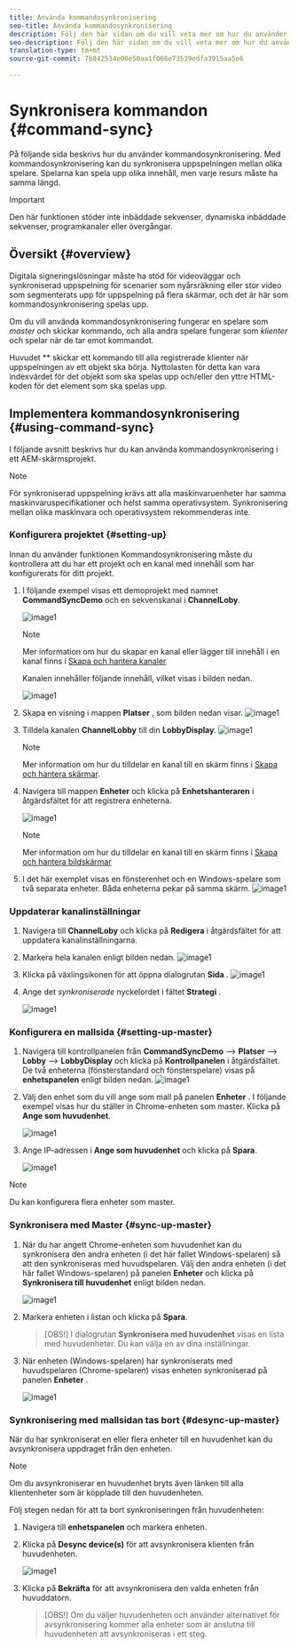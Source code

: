 ```yaml
---
title: Använda kommandosynkronisering
seo-title: Använda kommandosynkronisering
description: Följ den här sidan om du vill veta mer om hur du använder kommandosynkronisering.
seo-description: Följ den här sidan om du vill veta mer om hur du använder kommandosynkronisering.
translation-type: tm+mt
source-git-commit: 7b842534e00e50aa1f066e73539edfa3915aa5e6

---
```



# Synkronisera kommandon {#command-sync}

På följande sida beskrivs hur du använder kommandosynkronisering. Med kommandosynkronisering kan du synkronisera uppspelningen mellan olika spelare. Spelarna kan spela upp olika innehåll, men varje resurs måste ha samma längd.

>[!IMPORTANT]
>Den här funktionen stöder inte inbäddade sekvenser, dynamiska inbäddade sekvenser, programkanaler eller övergångar.

## Översikt {#overview}

Digitala signeringslösningar måste ha stöd för videoväggar och synkroniserad uppspelning för scenarier som nyårsräkning eller stor video som segmenterats upp för uppspelning på flera skärmar, och det är här som kommandosynkronisering spelas upp.

Om du vill använda kommandosynkronisering fungerar en spelare som *master* och skickar kommando, och alla andra spelare fungerar som *klienter* och spelar när de tar emot kommandot.

Huvudet ** skickar ett kommando till alla registrerade klienter när uppspelningen av ett objekt ska börja. Nyttolasten för detta kan vara indexvärdet för det objekt som ska spelas upp och/eller den yttre HTML-koden för det element som ska spelas upp.

## Implementera kommandosynkronisering {#using-command-sync}

I följande avsnitt beskrivs hur du kan använda kommandosynkronisering i ett AEM-skärmsprojekt.

>[!NOTE]
>För synkroniserad uppspelning krävs att alla maskinvaruenheter har samma maskinvaruspecifikationer och helst samma operativsystem. Synkronisering mellan olika maskinvara och operativsystem rekommenderas inte.

### Konfigurera projektet {#setting-up}

Innan du använder funktionen Kommandosynkronisering måste du kontrollera att du har ett projekt och en kanal med innehåll som har konfigurerats för ditt projekt.

1. I följande exempel visas ett demoprojekt med namnet **CommandSyncDemo** och en sekvenskanal i **ChannelLoby**.

   ![image1](assets/command-sync/command-sync1-1.png)

   >[!NOTE]
   >
   >Mer information om hur du skapar en kanal eller lägger till innehåll i en kanal finns i [Skapa och hantera kanaler](/help/user-guide/managing-channels.md)

   Kanalen innehåller följande innehåll, vilket visas i bilden nedan.

   ![image1](assets/command-sync/command-sync2-1.png)

1. Skapa en visning i mappen **Platser** , som bilden nedan visar.
   ![image1](assets/command-sync/command-sync3-1.png)

1. Tilldela kanalen **ChannelLobby** till din **LobbyDisplay**.
   ![image1](assets/command-sync/command-sync4-1.png)

   >[!NOTE]
   >
   >Mer information om hur du tilldelar en kanal till en skärm finns i [Skapa och hantera skärmar](/help/user-guide/managing-displays.md).

1. Navigera till mappen **Enheter** och klicka på **Enhetshanteraren** i åtgärdsfältet för att registrera enheterna.

   ![image1](assets/command-sync5.png)

   >[!NOTE]
   >
   >Mer information om hur du tilldelar en kanal till en skärm finns i [Skapa och hantera bildskärmar](/help/user-guide/managing-displays.md)

1. I det här exemplet visas en fönsterenhet och en Windows-spelare som två separata enheter. Båda enheterna pekar på samma skärm.
   ![image1](assets/command-sync6.png)

### Uppdaterar kanalinställningar

1. Navigera till **ChannelLoby** och klicka på **Redigera** i åtgärdsfältet för att uppdatera kanalinställningarna.

1. Markera hela kanalen enligt bilden nedan.
   ![image1](assets/command-sync/command-sync7-1.png)

1. Klicka på växlingsikonen för att öppna dialogrutan **Sida** .
   ![image1](assets/command-sync/command-sync8-1.png)

1. Ange det *synkroniserade* nyckelordet i fältet **Strategi** .

   ![image1](assets/command-sync/command-sync9-1.png)


### Konfigurera en mallsida {#setting-up-master}

1. Navigera till kontrollpanelen från **CommandSyncDemo** —> **Platser** —> **Lobby** —> **LobbyDisplay** och klicka på **Kontrollpanelen** i åtgärdsfältet.
De två enheterna (fönsterstandard och fönsterspelare) visas på **enhetspanelen** enligt bilden nedan.
   ![image1](assets/command-sync/command-sync10-1.png)

1. Välj den enhet som du vill ange som mall på panelen **Enheter** . I följande exempel visas hur du ställer in Chrome-enheten som master. Klicka på **Ange som huvudenhet**.

   ![image1](assets/command-sync/command-sync11-1.png)

1. Ange IP-adressen i **Ange som huvudenhet** och klicka på **Spara**.

   ![image1](assets/command-sync/command-sync12-1.png)

>[!NOTE]
> Du kan konfigurera flera enheter som master.

### Synkronisera med Master {#sync-up-master}

1. När du har angett Chrome-enheten som huvudenhet kan du synkronisera den andra enheten (i det här fallet Windows-spelaren) så att den synkroniseras med huvudspelaren.
Välj den andra enheten (i det här fallet Windows-spelaren) på panelen **Enheter** och klicka på **Synkronisera till huvudenhet** enligt bilden nedan.

   ![image1](assets/command-sync/command-sync13-1.png)

1. Markera enheten i listan och klicka på **Spara**.

   >[OBS!]
   > I dialogrutan **Synkronisera med huvudenhet** visas en lista med huvudenheter. Du kan välja en av dina inställningar.

1. När enheten (Windows-spelaren) har synkroniserats med huvudspelaren (Chrome-spelaren) visas enheten synkroniserad på panelen **Enheter** .

   ![image1](assets/command-sync/command-sync14-1.png)

### Synkronisering med mallsidan tas bort {#desync-up-master}

När du har synkroniserat en eller flera enheter till en huvudenhet kan du avsynkronisera uppdraget från den enheten.

>[!NOTE]
>Om du avsynkroniserar en huvudenhet bryts även länken till alla klientenheter som är kopplade till den huvudenheten.

Följ stegen nedan för att ta bort synkroniseringen från huvudenheten:

1. Navigera till **enhetspanelen** och markera enheten.

1. Klicka på **Desync device(s)** för att avsynkronisera klienten från huvudenheten.

   ![image1](assets/command-sync/command-sync15-1.png)

1. Klicka på **Bekräfta** för att avsynkronisera den valda enheten från huvuddatorn.

   >[OBS!]
   > Om du väljer huvudenheten och använder alternativet för avsynkronisering kommer alla enheter som är anslutna till huvudenheten att avsynkroniseras i ett steg.
